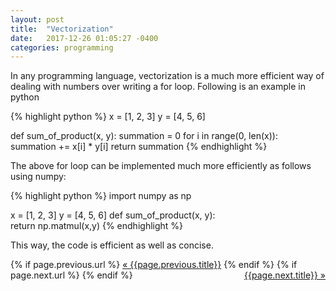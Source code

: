 ```yaml
---
layout: post
title:  "Vectorization"
date:   2017-12-26 01:05:27 -0400
categories: programming
---
```


In any programming language, vectorization is a much more efficient way of dealing with numbers over writing a for loop. Following is an example in python

{% highlight python %}
x = [1, 2, 3]
y = [4, 5, 6]

def sum_of_product(x, y):
    summation = 0
    for i in range(0, len(x)):
        summation += x[i] * y[i]
    return summation
{% endhighlight %}

The above for loop can be implemented much more efficiently as follows using numpy:

{% highlight python %}
import numpy as np

x = [1, 2, 3]
y = [4, 5, 6]
def sum_of_product(x, y):     
	return np.matmul(x,y) 
{% endhighlight %}

This way, the code is efficient as well as concise.

<div class="Previous-next">
  {% if page.previous.url %}
    <a class="previous" href="{{page.previous.url}}">&laquo; {{page.previous.title}}</a>
  {% endif %}
  {% if page.next.url %}
    <a class="next" style="float:right" href="{{page.next.url}}">{{page.next.title}} &raquo;</a>
  {% endif %}
</div>
